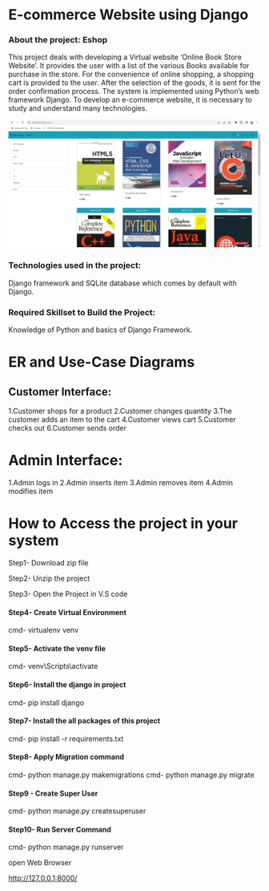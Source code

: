 # E-commerce Website using Django
### About the project: Eshop
This project deals with developing a Virtual website ‘Online Book Store Website’. It provides the user with a list of the various Books available for purchase in the store. For the convenience of online shopping, a shopping cart is provided to the user. After the selection of the goods, it is sent for the order confirmation process. The system is implemented using Python’s web framework Django. To develop an e-commerce website, it is necessary to study and understand many technologies.

![Alt text](image-1.png)

### Technologies used in the project: 
Django framework and SQLite database which comes by default with Django.

### Required Skillset to Build the Project: 
Knowledge of Python and basics of Django Framework.

# ER and Use-Case Diagrams

## Customer Interface:

1.Customer shops for a product
2.Customer changes quantity
3.The customer adds an item to the cart
4.Customer views cart
5.Customer checks out
6.Customer sends order

# Admin Interface:

1.Admin logs in
2.Admin inserts item
3.Admin removes item
4.Admin modifies item

# How to Access the project in your system

Step1- Download zip file 

Step2- Unzip the project

Step3- Open the Project in V.S code

#### Step4- Create Virtual Environment
cmd- virtualenv venv

#### Step5- Activate the venv file 
cmd- venv\Scripts\activate

#### Step6- Install the django in project
cmd- pip install django

#### Step7- Install the all packages of this project
cmd- pip install -r requirements.txt

#### Step8- Apply Migration command 
cmd- python manage.py makemigrations
cmd- python manage.py migrate

#### Step9 - Create Super User
cmd- python manage.py createsuperuser

#### Step10- Run Server Command
cmd- python manage.py runserver

open Web Browser

http://127.0.0.1:8000/

